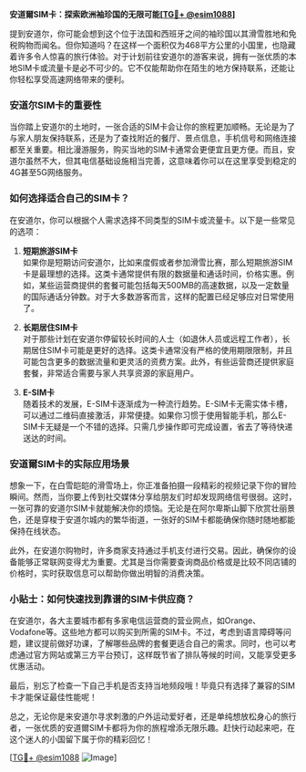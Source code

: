 **安道爾SIM卡：探索欧洲袖珍国的无限可能[[TG💪+ @esim1088](https://t.me/s/esim1088)]**

提到安道尔，你可能会想到这个位于法国和西班牙之间的袖珍国以其滑雪胜地和免税购物而闻名。但你知道吗？在这样一个面积仅为468平方公里的小国里，也隐藏着许多令人惊喜的旅行体验。对于计划前往安道尔的游客来说，拥有一张优质的本地SIM卡或流量卡是必不可少的。它不仅能帮助你在陌生的地方保持联系，还能让你轻松享受高速网络带来的便利。

### 安道尔SIM卡的重要性

当你踏上安道尔的土地时，一张合适的SIM卡会让你的旅程更加顺畅。无论是为了与家人朋友保持联系，还是为了查找附近的餐厅、景点信息，手机信号和网络连接都至关重要。相比漫游服务，购买当地的SIM卡通常会更便宜且更方便。而且，安道尔虽然不大，但其电信基础设施相当完善，这意味着你可以在这里享受到稳定的4G甚至5G网络服务。

### 如何选择适合自己的SIM卡？

在安道尔，你可以根据个人需求选择不同类型的SIM卡或流量卡。以下是一些常见的选项：

1. **短期旅游SIM卡**  
   如果你是短期访问安道尔，比如来度假或者参加滑雪比赛，那么短期旅游SIM卡是最理想的选择。这类卡通常提供有限的数据量和通话时间，价格实惠。例如，某些运营商提供的套餐可能包括每天500MB的高速数据，以及一定数量的国际通话分钟数。对于大多数游客而言，这样的配置已经足够应对日常使用了。

2. **长期居住SIM卡**  
   对于那些计划在安道尔停留较长时间的人士（如退休人员或远程工作者），长期居住SIM卡可能是更好的选择。这类卡通常没有严格的使用期限限制，并且可能包含更多的数据流量和更灵活的资费方案。此外，有些运营商还提供家庭套餐，非常适合需要与家人共享资源的家庭用户。

3. **E-SIM卡**  
   随着技术的发展，E-SIM卡逐渐成为一种流行趋势。E-SIM卡无需实体卡槽，可以通过二维码直接激活，非常便捷。如果你习惯于使用智能手机，那么E-SIM卡无疑是一个不错的选择。只需几步操作即可完成设置，省去了等待快递送达的时间。

### 安道爾SIM卡的实际应用场景

想象一下，在白雪皑皑的滑雪场上，你正准备拍摄一段精彩的视频记录下你的冒险瞬间。然而，当你要上传到社交媒体分享给朋友们时却发现网络信号很弱。这时，一张可靠的安道尔SIM卡就能解决你的烦恼。无论是在阿尔卑斯山脚下欣赏壮丽景色，还是穿梭于安道尔城内的繁华街道，一张好的SIM卡都能确保你随时随地都能保持在线状态。

此外，在安道尔购物时，许多商家支持通过手机支付进行交易。因此，确保你的设备能够正常联网变得尤为重要。尤其是当你需要查询商品价格或是比较不同店铺的价格时，实时获取信息可以帮助你做出明智的消费决策。

### 小贴士：如何快速找到靠谱的SIM卡供应商？

在安道尔，各大主要城市都有多家电信运营商的营业网点，如Orange、Vodafone等。这些地方都可以购买到所需的SIM卡。不过，考虑到语言障碍等问题，建议提前做好功课，了解哪些品牌的套餐更适合自己的需求。同时，也可以考虑通过官方网站或第三方平台预订，这样既节省了排队等候的时间，又能享受更多优惠活动。

最后，别忘了检查一下自己手机是否支持当地频段哦！毕竟只有选择了兼容的SIM卡才能保证最佳性能呢！

总之，无论你是来安道尔寻求刺激的户外运动爱好者，还是单纯想放松身心的旅行者，一张优质的安道爾SIM卡都将为你的旅程增添无限乐趣。赶快行动起来吧，在这个迷人的小国留下属于你的精彩回忆！

[[TG💪+ @esim1088](https://t.me/s/esim1088) ![Image](https://i.postimg.cc/4NQfJmqS/Snipaste-2025-05-13-00-14-12.png)]